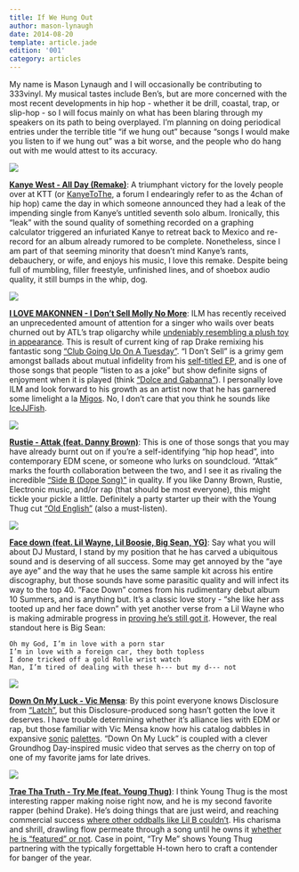 ```yaml
---
title: If We Hung Out
author: mason-lynaugh
date: 2014-08-20
template: article.jade
edition: '001'
category: articles
---
```


My name is Mason Lynaugh and I will occasionally be contributing to 333vinyl. My musical tastes include Ben’s, but are more concerned with the most recent developments in hip hop - whether it be drill, coastal, trap, or slip-hop - so I will focus mainly on what has been blaring through my speakers on its path to being overplayed. I’m planning on doing periodical entries under the terrible title “if we hung out” because “songs I would make you listen to if we hung out” was a bit worse, and the people who do hang out with me would attest to its accuracy.

<span class="more">

![](kanye.png)

[**Kanye West - All Day (Remake)**](https://www.youtube.com/watch?v=r4NTDoPQ4mU): A triumphant victory for the lovely people over at KTT (or [KanyeToThe](http://www.kanyetothe.com/forum/index.php?topic=1826057.0), a forum I endearingly refer to as the 4chan of hip hop) came the day in which someone announced they had a leak of the impending single from Kanye’s untitled seventh solo album. Ironically, this “leak” with the sound quality of something recorded on a graphing calculator triggered an infuriated Kanye to retreat back to Mexico and re-record for an album already rumored to be complete. Nonetheless, since I am part of that seeming minority that doesn’t mind Kanye’s rants, debauchery, or wife, and enjoys his music, I love this remake. Despite being full of mumbling, filler freestyle, unfinished lines, and of shoebox audio quality, it still bumps in the whip, dog.

![](ilm.jpg)

[**I LOVE MAKONNEN - I Don’t Sell Molly No More**](https://www.youtube.com/watch?v=HRQyg8RHvIQ): ILM has recently received an unprecedented amount of attention for a singer who wails over beats churned out by ATL’s trap oligarchy while [undeniably resembling a plush toy in appearance](http://www.foxylounge.com/IMG/jpg/i_love_makonnen_tumblr_mcxyf4addm1qlcgcbo1_500-2.jpg). This is result of current king of rap Drake remixing his fantastic song [“Club Going Up On A Tuesday”](https://soundcloud.com/octobersveryown/makonnen-ft-drake-tuesday).  “I Don’t Sell” is a grimy gem amongst ballads about mutual infidelity from his [self-titled EP](http://www.hotnewhiphop.com/ilovemakonnen-i-love-makonnen-ep-new-mixtape.114225.html), and is one of those songs that people “listen to as a joke” but show definite signs of enjoyment when it is played (think [“Dolce and Gabanna”](https://www.youtube.com/watch?v=JxLS-cpgbe0)). I personally love ILM and look forward to his growth as an artist now that he has garnered some limelight a la [Migos](https://www.youtube.com/watch?v=OmHW9IzZYzU). No, I don’t care that you think he sounds like [IceJJFish](https://www.youtube.com/watch?v=iq_d8VSM0nw).

![](rustie.jpg)

[**Rustie - Attak (feat. Danny Brown)**](https://www.youtube.com/watch?v=_mO2VcJAkOw): This is one of those songs that you may have already burnt out on if you’re a self-identifying “hip hop head”, into contemporary EDM scene, or someone who lurks on soundcloud. “Attak” marks the fourth collaboration between the two, and I see it as rivaling the incredible [“Side B (Dope Song)"](https://www.youtube.com/watch?v=22eSJgqxnX4) in quality. If you like Danny Brown, Rustie, Electronic music, and/or rap (that should be most everyone), this might tickle your pickle a little. Definitely a party starter up their with the Young Thug cut [“Old English”](https://www.youtube.com/watch?v=34LyiriE6eo) (also a must-listen).

![](mustard.jpg)

[**Face down (feat. Lil Wayne, Lil Boosie, Big Sean, YG)**](http://www.howflyhiphop.com/2014/08/11/dj-mustard-face-down-download-mp3-lil-wayne-big-sean/): Say what you will about DJ Mustard, I stand by my position that he has carved a ubiquitous sound and is deserving of all success. Some may get annoyed by the “aye aye aye” and the way that he uses the same sample kit across his entire discography, but those sounds have some parasitic quality and will infect its way to the top 40. “Face Down” comes from his rudimentary debut album 10 Summers, and is anything but. It’s a classic love story - “she like her ass tooted up and her face down” with yet another verse from a Lil Wayne who is making admirable progress in [proving he’s still got it](https://www.youtube.com/watch?v=VmddPo_c2oE). However, the real standout here is Big Sean:

```
Oh my God, I’m in love with a porn star
I’m in love with a foreign car, they both topless
I done tricked off a gold Rolle wrist watch
Man, I’m tired of dealing with these h--- but my d--- not
```

![](mensa.jpg)

[**Down On My Luck - Vic Mensa**](https://www.youtube.com/watch?v=5jUGAVUwhRU): By this point everyone knows Disclosure from [“Latch”](https://www.youtube.com/watch?v=93ASUImTedo), but this Disclosure-produced song hasn’t gotten the love it deserves. I have trouble determining whether it’s alliance lies with EDM or rap, but those familiar with Vic Mensa know how his catalog dabbles in expansive [sonic](https://www.youtube.com/watch?v=ZLp7M5SMBkQ) [palettes](https://www.youtube.com/watch?v=gbcyfRztHmw). “Down On My Luck” is coupled with a clever Groundhog Day-inspired music video that serves as the cherry on top of one of my favorite jams for late drives.

![](trae.png)


[**Trae Tha Truth - Try Me (feat. Young Thug)**](https://www.youtube.com/watch?v=D2IfOEp5iyE): I think Young Thug is the most interesting rapper making noise right now, and he is my second favorite rapper (behind Drake). He’s doing things that are just weird, and reaching commercial success [where other oddballs like Lil B couldn’t](https://www.youtube.com/watch?v=5-0kZ_jeIHI). His charisma and shrill, drawling flow permeate through a song until he owns it [whether he is “featured” or not](https://www.youtube.com/watch?v=etfIdtm-OC8). Case in point, “Try Me” shows Young Thug partnering with the typically forgettable H-town hero to craft a contender for banger of the year.
